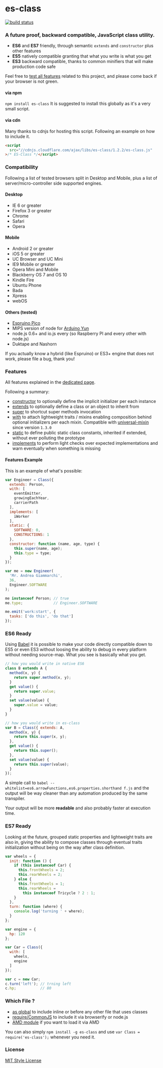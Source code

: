 es-class
========

[![build status](https://secure.travis-ci.org/WebReflection/es-class.svg)](http://travis-ci.org/WebReflection/es-class)


### A future proof, backward compatible, JavaScript class utility.

  * **ES6** and **ES7** friendly, through semantic `extends` and `constructor` plus other features
  * **ES5** natively compatible granting that what you write is what you get
  * **ES3** backward compatible, thanks to common minifiers that will make production code safe

Feel free to [test all features](http://webreflection.github.io/es-class/test/) related to this project, and please come back if your browser is not green.


#### via npm
`npm install es-class`
It is suggested to install this globally as it's a very small script.


#### via cdn
Many thanks to cdnjs for hosting this script. Following an example on how to include it.
```html
<script
  src="//cdnjs.cloudflare.com/ajax/libs/es-class/1.2.2/es-class.js"
>/* ES-Class */</script>
```


### Compatibility

Following a list of tested browsers split in Desktop and Mobile, plus a list of server/micro-controller side supported engines.

#### Desktop

  * IE 6 or greater
  * Firefox 3 or greater
  * Chrome
  * Safari
  * Opera


#### Mobile

  * Android 2 or greater
  * iOS 5 or greater
  * UC Browser and UC Mini
  * IE9 Mobile or greater
  * Opera Mini and Mobile
  * Blackberry OS 7 and OS 10
  * Kindle Fire
  * Ubuntu Phone
  * Bada
  * Xpress
  * webOS


#### Others (tested)

  * [Espruino Pico](http://www.espruino.com)
  * MIPS version of node for [Arduino Yun](http://www.arduino.cc/en/Main/ArduinoBoardYun?from=Products.ArduinoYUN)
  * node.js 0.6+ and io.js every (so Raspberry PI and every other with node.js)
  * Duktape and Nashorn


If you actually know a hybrid (like Espruino) or ES3+ engine that does not work, please file a bug, thank you!


### Features
All features explained in the [dedicated page](https://github.com/WebReflection/es-class/blob/master/FEATURES.md).

Following a summary:

  * [constructor](https://github.com/WebReflection/es-class/blob/master/FEATURES.md#constructor) to optionally define the implicit initializer per each instance
  * [extends](https://github.com/WebReflection/es-class/blob/master/FEATURES.md#extends) to optionally define a class or an object to inherit from
  * [super](https://github.com/WebReflection/es-class/blob/master/FEATURES.md#super) to shortcut super methods invocation
  * [with](https://github.com/WebReflection/es-class/blob/master/FEATURES.md#with) to attach lightweight traits / mixins enabling composition behind optional initializers per each mixin. Compatible with [universal-mixin](https://github.com/WebReflection/universal-mixin/) since version  `1.3.0`
  * [static](https://github.com/WebReflection/es-class/blob/master/FEATURES.md#static) to define public static class constants, inherited if extended, without ever polluting the prototype
  * [implements](https://github.com/WebReflection/es-class/blob/master/FEATURES.md#implements) to perform light checks over expected implementations and warn eventually when something is missing


#### Features Example
This is an example of what's possible:
```js
var Engineer = Class({
  extends: Person,
  with: [
    eventEmitter,
    growingEachYear,
    carrierPath
  ],
  implements: [
    iWorker
  ],
  static: {
    SOFTWARE: 0,
    CONSTRUCTIONS: 1
  },
  constructor: function (name, age, type) {
    this.super(name, age);
    this.type = type;
  }
});

var me = new Engineer(
  'Mr. Andrea Giammarchi',
  36,
  Engineer.SOFTWARE
);

me instanceof Person; // true
me.type;              // Engineer.SOFTWARE

me.emit('work:start', {
  tasks: ['do this', 'do that']
});
```


### ES6 Ready
Using [Babel](https://babeljs.io) it is possible to make your code directly compatible down to ES5 or even ES3 without loosing the ability to debug in every platform without needing source-map. What you see is basically what you get.

```js
// how you would write in native ES6
class B extends A {
  method(x, y) {
    return super.method(x, y);
  }
  get value() {
    return super.value;
  }
  set value(value) {
    super.value = value;
  }
}

// how you would write in es-class
var B = Class({ extends: A,
  method(x, y) {
    return this.super(x, y);
  },
  get value() {
    return this.super();
  },
  set value(value) {
    return this.super(value);
  }
});
```

A simple call to `babel --whitelist=es6.arrowFunctions,es6.properties.shorthand f.js` and the output will be way cleaner than any automation produced by the same transpiler.

Your output will be more **readable** and also probably faster at execution time.


### ES7 Ready
Looking at the future, grouped static properties and lightweight traits are also in, giving the ability to compose classes through eventual traits initialization without being on the way after class definition.

```js
var wheels = {
  init: function () {
    if (this instanceof Car) {
      this.frontWheels = 2;
      this.rearWheels = 2;
    } else {
      this.frontWheels = 1;
      this.rearWheels =
        this instanceof Tricycle ? 2 : 1;
    }
  },
  turn: function (where) {
    console.log('turning ' + where);
  }
};

var engine = {
  hp: 120
};

var Car = Class({
  with: [
    wheels,
    engine
  ]
});

var c = new Car;
c.turn('left'); // trning left
c.hp;           // 80
```


### Which File ?

  * [as global](build/es-class.js) to include inline or before any other file that uses classes
  * [require/CommonJS](build/es-class.npm.js) to include it via browserify or node.js
  * [AMD module](build/es-class.amd.js) if you want to load it via AMD

You can also simply `npm install -g es-class` and use `var Class = require('es-class');` whenever you need it.


### License
[MIT Style License](LICENSE.txt)